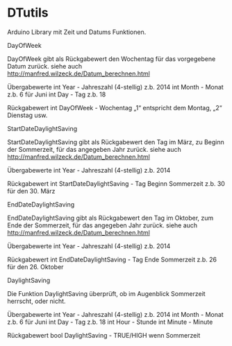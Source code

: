 DTutils
=======

Arduino Library mit Zeit und Datums Funktionen.

DayOfWeek

DayOfWeek gibt als Rückgabewert den Wochentag für das vorgegebene Datum zurück. 
siehe auch http://manfred.wilzeck.de/Datum_berechnen.html

Übergabewerte
int Year - Jahreszahl (4-stellig) z.b. 2014
int Month - Monat z.b. 6 für Juni
int Day - Tag z.b. 18

Rückgabewert
int DayOfWeek - Wochentag „1“ entspricht dem Montag, „2“ Dienstag usw.

StartDateDaylightSaving

StartDateDaylightSaving gibt als Rückgabewert den Tag im März, zu Beginn der Sommerzeit, für das angegeben Jahr zurück.
siehe auch http://manfred.wilzeck.de/Datum_berechnen.html

Übergabewerte
int Year - Jahreszahl (4-stellig) z.b. 2014

Rückgabewert
int StartDateDaylightSaving - Tag Beginn Sommerzeit z.b. 30 für den 30. März

EndDateDaylightSaving

EndDateDaylightSaving gibt als Rückgabewert den Tag im Oktober, zum Ende der Sommerzeit, für das angegeben Jahr zurück.
siehe auch http://manfred.wilzeck.de/Datum_berechnen.html

Übergabewerte
int Year - Jahreszahl (4-stellig) z.b. 2014

Rückgabewert
int EndDateDaylightSaving - Tag Ende Sommerzeit z.b. 26 für den 26. Oktober

DaylightSaving

Die Funktion DaylightSaving überprüft, ob im Augenblick Sommerzeit herrscht, oder nicht.

Übergabewerte
int Year - Jahreszahl (4-stellig) z.b. 2014
int Month - Monat z.b. 6 für Juni
int Day - Tag z.b. 18
int Hour - Stunde
int Minute - Minute

Rückgabewert
bool DaylightSaving - TRUE/HIGH wenn Sommerzeit
